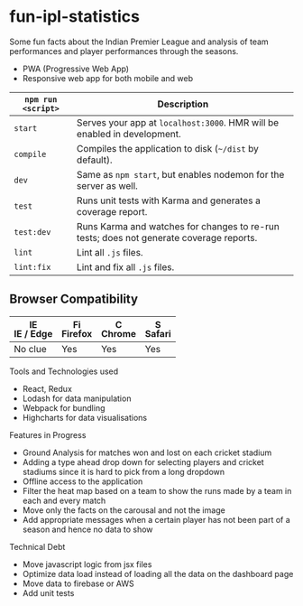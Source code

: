# fun-ipl-statistics 

Some fun facts about the Indian Premier League and analysis of team performances and player performances through the seasons.

 * PWA (Progressive Web App)
 * Responsive web app for both mobile and web

|`npm run <script>`|Description|
|------------------|-----------|
|`start`|Serves your app at `localhost:3000`. HMR will be enabled in development.|
|`compile`|Compiles the application to disk (`~/dist` by default).|
|`dev`|Same as `npm start`, but enables nodemon for the server as well.|
|`test`|Runs unit tests with Karma and generates a coverage report.|
|`test:dev`|Runs Karma and watches for changes to re-run tests; does not generate coverage reports.|
|`lint`|Lint all `.js` files.|
|`lint:fix`|Lint and fix all `.js` files.|

## Browser Compatibility 

| [<img src="https://raw.githubusercontent.com/godban/browsers-support-badges/master/src/images/edge.png" alt="IE / Edge" width="16px" height="16px" />](http://godban.github.io/browsers-support-badges/)</br>IE / Edge | [<img src="https://raw.githubusercontent.com/godban/browsers-support-badges/master/src/images/firefox.png" alt="Firefox" width="16px" height="16px" />](http://godban.github.io/browsers-support-badges/)</br>Firefox | [<img src="https://raw.githubusercontent.com/godban/browsers-support-badges/master/src/images/chrome.png" alt="Chrome" width="16px" height="16px" />](http://godban.github.io/browsers-support-badges/)</br>Chrome | [<img src="https://raw.githubusercontent.com/godban/browsers-support-badges/master/src/images/safari.png" alt="Safari" width="16px" height="16px" />](http://godban.github.io/browsers-support-badges/)</br>Safari |
| --------- | --------- | --------- | --------- |
| No clue| Yes | Yes | Yes| Yes


Tools and Technologies used

  * React, Redux
  * Lodash for data manipulation
  * Webpack for bundling
  * Highcharts for data visualisations
  
Features in Progress

  * Ground Analysis for matches won and lost on each cricket stadium 
  * Adding a type ahead drop down for selecting players and cricket stadiums since it is hard to pick from a long dropdown
  * Offline access to the application
  * Filter the heat map based on a team to show the runs made by a team in each and every match
  * Move only the facts on the carousal and not the image 
  * Add appropriate messages when a certain player has not been part of a season and hence no data to show
  
Technical Debt

  * Move javascript logic from jsx files
  * Optimize data load instead of loading all the data on the dashboard page
  * Move data to firebase or AWS
  * Add unit tests
